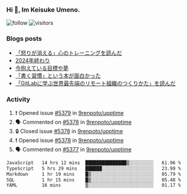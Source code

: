 ### Hi 👋, Im Keisuke Umeno.

<!--
**9renpoto/9renpoto** is a ✨ _special_ ✨ repository because its `README.md` (this file) appears on your GitHub profile.

Here are some ideas to get you started:

- 🔭 I’m currently working on ...
- 🌱 I’m currently learning ...
- 👯 I’m looking to collaborate on ...
- 🤔 I’m looking for help with ...
- 💬 Ask me about ...
- 📫 How to reach me: ...
- 😄 Pronouns: ...
- ⚡ Fun fact: ...
-->

![follow](https://img.shields.io/github/followers/9renpoto?label=Follow&style=social)
![visitors](https://komarev.com/ghpvc/?username=9renpoto&label=Profile%20views&color=0e75b6&style=flat)

### Blogs posts

<!-- BLOG-POST-LIST:START -->
- [「怒りが消える」心のトレーニングを読んだ](https://9renpoto.win/entry/2025/02/01/anger-management)
- [2024年終わり](https://9renpoto.win/entry/2024/12/31/2024-end)
- [今抱えている目標や夢](https://9renpoto.win/entry/2024/12/02/objective)
- [「書く習慣」という本が面白かった](https://9renpoto.win/entry/2024/11/11/leave_a_feeling_sad)
- [「GitLabに学ぶ世界最先端のリモート組織のつくりかた」を読んだ](https://9renpoto.win/entry/2024/09/10/remote_organization)
<!-- BLOG-POST-LIST:END -->

### Activity

<!--START_SECTION:activity-->
1. ❗ Opened issue [#5379](https://github.com/9renpoto/upptime/issues/5379) in [9renpoto/upptime](https://github.com/9renpoto/upptime)
2. 🗣 Commented on [#5378](https://github.com/9renpoto/upptime/issues/5378#issuecomment-2641270825) in [9renpoto/upptime](https://github.com/9renpoto/upptime)
3. 🔒 Closed issue [#5378](https://github.com/9renpoto/upptime/issues/5378) in [9renpoto/upptime](https://github.com/9renpoto/upptime)
4. ❗ Opened issue [#5378](https://github.com/9renpoto/upptime/issues/5378) in [9renpoto/upptime](https://github.com/9renpoto/upptime)
5. 🗣 Commented on [#5377](https://github.com/9renpoto/upptime/issues/5377#issuecomment-2639624645) in [9renpoto/upptime](https://github.com/9renpoto/upptime)
<!--END_SECTION:activity-->

<!--START_SECTION:waka-->

```txt
JavaScript   14 hrs 12 mins  ███████████████▒░░░░░░░░░   61.96 %
TypeScript   5 hrs 29 mins   ██████░░░░░░░░░░░░░░░░░░░   23.99 %
Markdown     1 hr 19 mins    █▒░░░░░░░░░░░░░░░░░░░░░░░   05.79 %
SQL          1 hr 15 mins    █▒░░░░░░░░░░░░░░░░░░░░░░░   05.48 %
YAML         16 mins         ▒░░░░░░░░░░░░░░░░░░░░░░░░   01.17 %
```

<!--END_SECTION:waka-->
